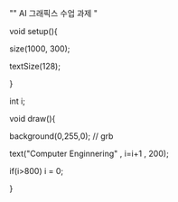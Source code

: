 
"" AI 그래픽스 수업 과제 "



void setup(){

  size(1000, 300);
  
  textSize(128);
  
}

int i;

void draw(){

  background(0,255,0); // grb
  
  text("Computer Enginnering" , i=i+1 , 200);
  
  if(i>800) i = 0;
  
}
